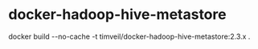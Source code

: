# docker-hadoop-hive-metastore


docker build --no-cache -t timveil/docker-hadoop-hive-metastore:2.3.x .

